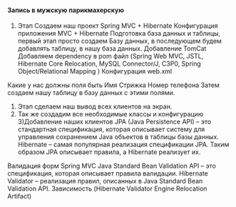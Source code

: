 #### Запись в мужскую парикмахерскую 
1) Этап
Создаем наш проект Spring MVC + Hibernate
Конфигурация приложения MVC + Hibernate
Подготовка база данных и таблицы, первый этап просто создаем Базу данных, в последующем будем добавлять таблицу, в нашу база данных.
Добавление TomCat
Добавляем dependency в pom файл (Spring Web MVC, JSTL, Hibernate Core Relocation, MySQL Connector/J, C3P0, Spring Object/Relational Mapping )
Конфигурация web.xml

Какие у нас должны поля быть 
Имя
Стрижка
Номер телефона
Затем создаем нашу таблицу в базу данных с этими полями.
1) Этап сделаем наш вывод всех клиентов на экран.
2) Так же создадим все необходимые классы и конфигурацию
3)Добавление наших клиентов
JPA (Java Persistence API) –  это стандартная спецификация, которая описывает систему для управления сохранением Java объектов в таблицы базы данных.
Hibernate – самая популярная реализация спецификации JPA.
Таким образом JPA описывает правила, а Hibernate реализует их.

Валидация форм Spring MVC
Java Standard Bean Validation API – это спецификация, которая описывает правила валидации.
Hibernate Validator – реализация правил, описанных в Java Standard Bean Validation API.
Зависимость (Hibernate Validator Engine Relocation Artifact)
